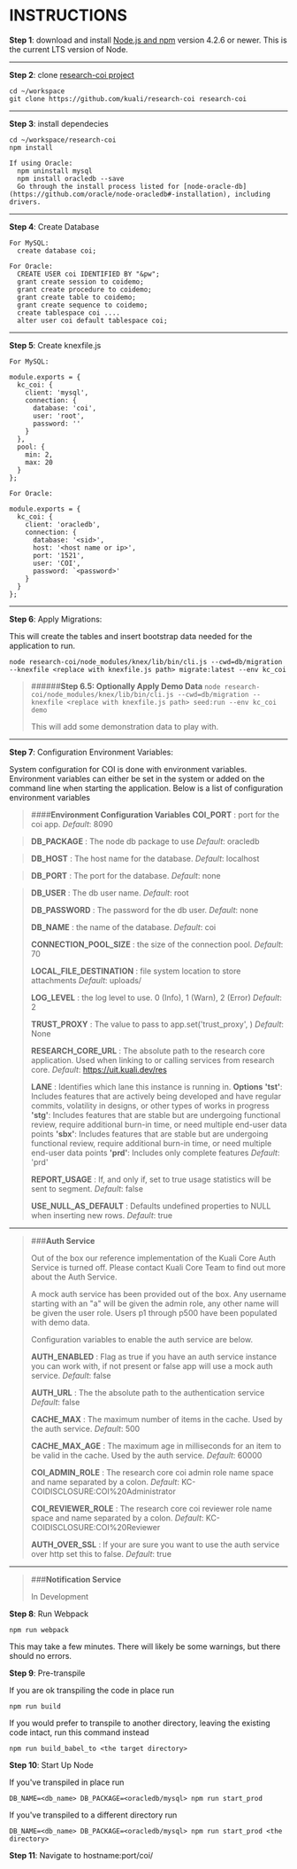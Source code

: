 INSTRUCTIONS
================

**Step 1**: download and install [Node.js and npm](https://docs.npmjs.com/getting-started/installing-node) version 4.2.6 or newer. This is the current LTS version of Node.

----------
**Step 2**: clone [research-coi project](https://github.com/kuali/research-coi)
```
cd ~/workspace
git clone https://github.com/kuali/research-coi research-coi
```
----------
**Step 3**: install dependecies
```
cd ~/workspace/research-coi
npm install

If using Oracle:
  npm uninstall mysql
  npm install oracledb --save
  Go through the install process listed for [node-oracle-db](https://github.com/oracle/node-oracledb#-installation), including drivers.
```
----------
**Step 4**: Create Database
```
For MySQL:
  create database coi;

For Oracle:
  CREATE USER coi IDENTIFIED BY "&pw";
  grant create session to coidemo;
  grant create procedure to coidemo;
  grant create table to coidemo;
  grant create sequence to coidemo;
  create tablespace coi ....
  alter user coi default tablespace coi;
```

----------
**Step 5**: Create knexfile.js
```
For MySQL:

module.exports = {
  kc_coi: {
    client: 'mysql',
    connection: {
      database: 'coi',
      user: 'root',
      password: ''
    }
  },
  pool: {
    min: 2,
    max: 20
  }
};

For Oracle:

module.exports = {
  kc_coi: {
    client: 'oracledb',
    connection: {
      database: '<sid>',
      host: '<host name or ip>',
      port: '1521',
      user: 'COI',
      password: `<password>'
    }
  }
};

```
----------

**Step 6**: Apply Migrations:

This will create the tables and insert bootstrap data needed for the application to run.
```
node research-coi/node_modules/knex/lib/bin/cli.js --cwd=db/migration --knexfile <replace with knexfile.js path> migrate:latest --env kc_coi
```



>######**Step 6.5: Optionally Apply Demo Data**
> ```node research-coi/node_modules/knex/lib/bin/cli.js --cwd=db/migration --knexfile <replace with knexfile.js path> seed:run --env kc_coi demo```
>
> This will add some demonstration data to play with.

----------

**Step 7**: Configuration Environment Variables:

System configuration for COI is done with environment variables. Environment variables can either be set in the system or added on the command line when starting the application. Below is a list of configuration environment variables

>####**Environment Configuration Variables**
>**COI_PORT**
>: port for the coi app.
>*Default*: 8090

>**DB_PACKAGE**
>: The node db package to use
>*Default*: oracledb

>**DB_HOST**
>: The host name for the database.
>*Default*: localhost

>**DB_PORT**
>: The port for the database.
>*Default*: none

>**DB_USER**
>: The db user name.
>*Default*: root
>
>**DB_PASSWORD**
>: The password for the db user.
>*Default*: none
>
>**DB_NAME**
>:  the name of the database.
>*Default*: coi
>
>**CONNECTION_POOL_SIZE**
>:  the size of the connection pool.
>*Default*: 70
>
>**LOCAL_FILE_DESTINATION**
>:  file system location to store attachments
>*Default*: uploads/
>
>**LOG_LEVEL**
>:  the log level to use.  0 (Info), 1 (Warn), 2 (Error)
>*Default*: 2
>
>**TRUST_PROXY**
>: The value to pass to app.set('trust_proxy', <YOUR STRING HERE>)
>*Default*:  None
>
>**RESEARCH_CORE_URL**
>: The absolute path to the research core application. Used when linking to or calling services from research core.
>  *Default*: https://uit.kuali.dev/res
>
>**LANE**
>: Identifies which lane this instance is running in.
>  **Options**
> **'tst'**: Includes features that are actively being developed and have regular commits, volatility in designs, or other types of works in progress
> **'stg'**: Includes features that are stable but are undergoing functional review, require additional burn-in time, or need multiple end-user data points
> **'sbx'**: Includes features that are stable but are undergoing functional review, require additional burn-in time, or need multiple end-user data points
> **'prd'**: Includes only complete features
>  *Default*: 'prd'
>
>**REPORT_USAGE**
>: If, and only if, set to true usage statistics will be sent to segment.
>*Default*:  false
>
>**USE_NULL_AS_DEFAULT**
>: Defaults undefined properties to NULL when inserting new rows.
>*Default*: true

-------

>###**Auth Service**
>
>Out of the box our reference implementation of the Kuali Core Auth Service is turned off. Please contact Kuali Core Team to find out more about the Auth Service.
>
>A mock auth service has been provided out of the box.  Any username starting with an "a" will be given the admin role, any other name will be given the user role.  Users p1 through p500 have been populated with demo data.
>
>Configuration variables to enable the auth service are below.
>
>**AUTH_ENABLED**
>: Flag as true if you have an auth service instance you can work with, if not present or false app will use a mock auth service.
>*Default*: false
>
>**AUTH_URL**
>: The the absolute path to the authentication service
>*Default*: false
>
>**CACHE_MAX**
>: The maximum number of items in the cache. Used by the auth service.
>*Default*: 500
>
>**CACHE_MAX_AGE**
>: The maximum age in milliseconds for an item to be valid in the cache. Used by the auth service.
>*Default*: 60000
>
>**COI_ADMIN_ROLE**
>: The research core coi admin role name space and name separated by a colon.
> *Default*:  KC-COIDISCLOSURE:COI%20Administrator
>
>**COI_REVIEWER_ROLE**
>: The research core coi reviewer role name space and name separated by a colon.
> *Default*:  KC-COIDISCLOSURE:COI%20Reviewer
>
>**AUTH_OVER_SSL**
> : If your are sure you want to use the auth service over http set this to false.
> *Default*:  true

-------

>###**Notification Service**
>
>In Development
>

**Step 8**: Run Webpack
```
npm run webpack
```
This may take a few minutes. There will likely be some warnings, but there should no errors.

**Step 9**: Pre-transpile

If you are ok transpiling the code in place run
```
npm run build
```
If you would prefer to transpile to another directory, leaving the existing code intact, run this command instead
```
npm run build_babel_to <the target directory>
```

**Step 10**: Start Up Node

If you've transpiled in place run
```
DB_NAME=<db_name> DB_PACKAGE=<oracledb/mysql> npm run start_prod
```

If you've transpiled to a different directory run
```
DB_NAME=<db_name> DB_PACKAGE=<oracledb/mysql> npm run start_prod <the directory>
```

**Step 11**: Navigate to hostname:port/coi/
